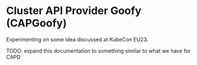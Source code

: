 # Cluster API Provider Goofy (CAPGoofy)

Experimenting on some idea discussed at KubeCon EU23.

TODO: expand this documentation to something similar to what we have for CAPD

